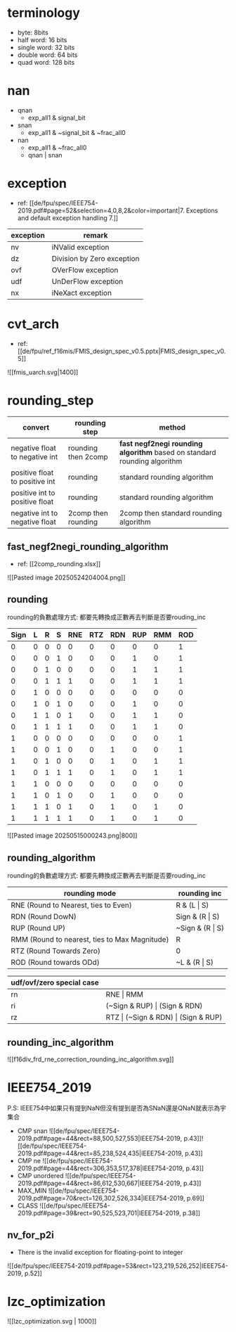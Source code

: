 # terminology

- byte: 8bits
- half word: 16 bits
- single word: 32 bits
- double word: 64 bits
- quad word: 128 bits
# nan

- qnan
	- exp_all1 & signal_bit
- snan
	- exp_all1 & ~signal_bit & ~frac_all0
- nan
	- exp_all1 & ~frac_all0
	- qnan | snan

# exception

- ref: [[de/fpu/spec/IEEE754-2019.pdf#page=52&selection=4,0,8,2&color=important|7. Exceptions and default exception handling 7.]]

| exception | remark                     |
| --------- | -------------------------- |
| nv        | iNValid exception          |
| dz        | Division by Zero exception |
| ovf       | OVerFlow exception         |
| udf       | UnDerFlow exception        |
| nx        | iNeXact exception          |

# cvt_arch
- ref: [[de/fpu/ref_f16mis/FMIS_design_spec_v0.5.pptx|FMIS_design_spec_v0.5]]

![[fmis_uarch.svg|1400]]

# rounding_step

| convert                        | rounding step       | method                                                                     |
| ------------------------------ | ------------------- | -------------------------------------------------------------------------- |
| negative float to negative int | rounding then 2comp | **fast negf2negi rounding algorithm** based on standard rounding algorithm |
| positive float to positive int | rounding            | standard rounding algorithm                                                |
| positive int to positive float | rounding            | standard rounding algorithm                                                |
| negative int to negative float | 2comp then rounding | 2comp then standard rounding algorithm                                     |

## fast_negf2negi_rounding_algorithm

- ref: [[2comp_rounding.xlsx]]

![[Pasted image 20250524204004.png]]

## rounding

rounding的負數處理方式: 都要先轉換成正數再去判斷是否要rouding_inc

| Sign | L   | R   | S   | RNE | RTZ | RDN | RUP | RMM | ROD |
| ---- | --- | --- | --- | --- | --- | --- | --- | --- | --- |
| 0    | 0   | 0   | 0   | 0   | 0   | 0   | 0   | 0   | 1   |
| 0    | 0   | 0   | 1   | 0   | 0   | 0   | 1   | 0   | 1   |
| 0    | 0   | 1   | 0   | 0   | 0   | 0   | 1   | 1   | 1   |
| 0    | 0   | 1   | 1   | 1   | 0   | 0   | 1   | 1   | 1   |
| 0    | 1   | 0   | 0   | 0   | 0   | 0   | 0   | 0   | 0   |
| 0    | 1   | 0   | 1   | 0   | 0   | 0   | 1   | 0   | 0   |
| 0    | 1   | 1   | 0   | 1   | 0   | 0   | 1   | 1   | 0   |
| 0    | 1   | 1   | 1   | 1   | 0   | 0   | 1   | 1   | 0   |
| 1    | 0   | 0   | 0   | 0   | 0   | 0   | 0   | 0   | 1   |
| 1    | 0   | 0   | 1   | 0   | 0   | 1   | 0   | 0   | 1   |
| 1    | 0   | 1   | 0   | 0   | 0   | 1   | 0   | 1   | 1   |
| 1    | 0   | 1   | 1   | 1   | 0   | 1   | 0   | 1   | 1   |
| 1    | 1   | 0   | 0   | 0   | 0   | 0   | 0   | 0   | 0   |
| 1    | 1   | 0   | 1   | 0   | 0   | 1   | 0   | 0   | 0   |
| 1    | 1   | 1   | 0   | 1   | 0   | 1   | 0   | 1   | 0   |
| 1    | 1   | 1   | 1   | 1   | 0   | 1   | 0   | 1   | 0   |

 ![[Pasted image 20250515000243.png|800]]
## rounding_algorithm

rounding的負數處理方式: 都要先轉換成正數再去判斷是否要rouding_inc

| rounding mode                                 | rounding inc     |
| --------------------------------------------- | ---------------- |
| RNE (Round to Nearest, ties to Even)          | R & (L \| S)     |
| RDN (Round DowN)                              | Sign & (R \| S)  |
| RUP (Round UP)                                | ~Sign & (R \| S) |
| RMM (Round to nearest, ties to Max Magnitude) | R                |
| RTZ (Round Towards Zero)                      | 0                |
| ROD (Round towards ODd)                       | ~L & (R \| S)    |

| udf/ovf/zero special case |                                      |
| ------------------------- | ------------------------------------ |
| rn                        | RNE \| RMM                           |
| ri                        | (~Sign & RUP) \| (Sign & RDN)        |
| rz                        | RTZ \| (~Sign & RDN) \| (Sign & RUP) |

## rounding_inc_algorithm

![[f16div_frd_rne_correction_rounding_inc_algorithm.svg]]

# IEEE754_2019

P.S: IEEE754中如果只有提到NaN但沒有提到是否為SNaN還是QNaN就表示為宇集合

- CMP snan
![[de/fpu/spec/IEEE754-2019.pdf#page=44&rect=88,500,527,553|IEEE754-2019, p.43]]![[de/fpu/spec/IEEE754-2019.pdf#page=44&rect=85,238,524,435|IEEE754-2019, p.43]]
- CMP ne
![[de/fpu/spec/IEEE754-2019.pdf#page=44&rect=306,353,517,378|IEEE754-2019, p.43]]
- CMP unordered
![[de/fpu/spec/IEEE754-2019.pdf#page=44&rect=86,612,530,667|IEEE754-2019, p.43]]
- MAX_MIN
![[de/fpu/spec/IEEE754-2019.pdf#page=70&rect=126,302,526,334|IEEE754-2019, p.69]]
- CLASS
![[de/fpu/spec/IEEE754-2019.pdf#page=39&rect=90,525,523,701|IEEE754-2019, p.38]]


## nv_for_p2i

- There is the invalid exception for floating-point to integer

![[de/fpu/spec/IEEE754-2019.pdf#page=53&rect=123,219,526,252|IEEE754-2019, p.52]]

# lzc_optimization

![[lzc_optimization.svg | 1000]]